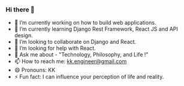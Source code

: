 ### Hi there 👋

- 🔭 I’m currently working on how to build web applications.
- 🌱 I’m currently learning Django Rest Framework, React JS and API design.
- 👯 I’m looking to collaborate on Django and React.
- 🤔 I’m looking for help with React.
- 💬 Ask me about - "Technology, Philosophy, and Life !"
- 📫 How to reach me: kk.engineer@gmail.com
- 😄 Pronouns: KK
- ⚡ Fun fact: I can influence your perception of life and reality.

<!--
**BharatiyaKaran/bharatiyakaran** is a ✨ _special_ ✨ repository because its `README.md` (this file) appears on your GitHub profile.

Here are some ideas to get you started:

- 🔭 I’m currently working on how to build web applications.
- 🌱 I’m currently learning Django Rest Framework, React JS and API design.
- 👯 I’m looking to collaborate on Django and React.
- 🤔 I’m looking for help with React.
- 💬 Ask me about - "What is the purpose of life !"
- 📫 How to reach me: kk.engineer@gmail.co,
- 😄 Pronouns: KK
- ⚡ Fun fact: I can change your perception of life and reality.
-->
